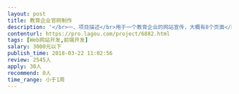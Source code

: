 ```yaml
---                
layout: post       
title: 教育企业官网制作           
description: '</br>一、项目描述</br>用于一个教育企业的网站宣传，大概有8个页面</br>二、主要功能点</br>用于展示、宣传</br>需要一个后台配置、只更新官网一项内容</br>三、人员要求</br>擅长快速做企业宣传网站</br>需要提供案例</br>'     
contenturl: https://pro.lagou.com/project/6882.html      
tags: [Web网站开发,前端开发]            
salary: 3000元以下          
publish_time: 2018-03-22 11:02:56         
review: 2545人                   
apply: 30人                   
recommend: 0人                   
time_range: 小于1周              
---                 
```

